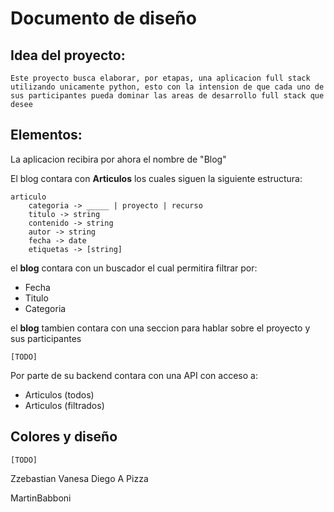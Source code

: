 # Documento de diseño

## Idea del proyecto:

```
Este proyecto busca elaborar, por etapas, una aplicacion full stack utilizando unicamente python, esto con la intension de que cada uno de sus participantes pueda dominar las areas de desarrollo full stack que desee
```

## Elementos:

La aplicacion recibira por ahora el nombre de "Blog"

El blog contara con **Articulos** los cuales siguen la siguiente estructura:

```
articulo
    categoria -> _____ | proyecto | recurso 
    titulo -> string
    contenido -> string
    autor -> string
    fecha -> date
    etiquetas -> [string]
```

el **blog** contara con un buscador el cual permitira filtrar por:

- Fecha
- Titulo 
- Categoria

el **blog** tambien contara con una seccion para hablar sobre el proyecto y sus participantes

```
[TODO]
```

Por parte de su backend contara con una API con acceso a:

- Articulos (todos)
- Articulos (filtrados)

## Colores y diseño

```
[TODO]

```
Zzebastian
Vanesa
Diego A Pizza

MartinBabboni